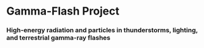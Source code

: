 # Gamma-Flash Project
### High-energy radiation and particles in thunderstorms, lighting, and terrestrial gamma-ray flashes
